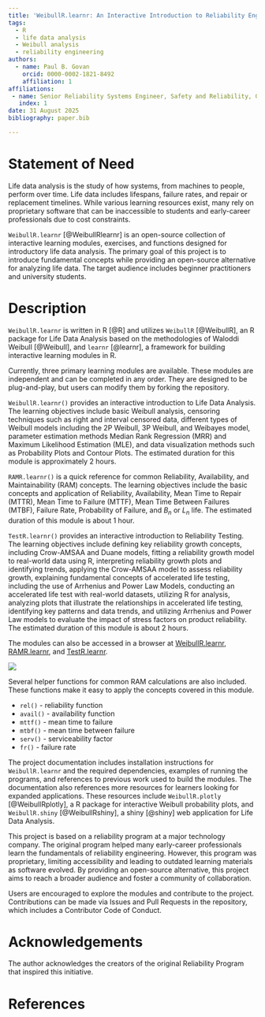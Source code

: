 ```yaml
---
title: 'WeibullR.learnr: An Interactive Introduction to Reliability Engineering'
tags:
  - R
  - life data analysis
  - Weibull analysis
  - reliability engineering
authors:
  - name: Paul B. Govan
    orcid: 0000-0002-1821-8492
    affiliation: 1
affiliations:
 - name: Senior Reliability Systems Engineer, Safety and Reliability, GE Aerospace
   index: 1
date: 31 August 2025
bibliography: paper.bib

---
```


# Statement of Need

Life data analysis is the study of how systems, from machines to people, perform 
over time. Life data includes lifespans, failure rates, and repair or replacement
timelines. While various learning resources exist, many rely on proprietary software
that can be inaccessible to students and early-career professionals due to cost constraints.

`WeibullR.learnr` [@WeibullRlearnr] is an open-source collection of interactive 
learning modules, exercises, and functions designed for introductory life data analysis. 
The primary goal of this project is to introduce fundamental concepts while providing 
an open-source alternative for analyzing life data. The target audience includes 
beginner practitioners and university students.

# Description

`WeibullR.learnr` is written in R [@R] and utilizes `WeibullR` [@WeibullR], an R 
package for Life Data Analysis based on the methodologies of Waloddi Weibull [@Weibull],
and `learnr` [@learnr], a framework for building interactive learning modules in R.

Currently, three primary learning modules are available. These modules are independent
and can be completed in any order. They are designed to be plug-and-play, but users 
can modify them by forking the repository.

`WeibullR.learnr()` provides an interactive introduction to Life Data Analysis. 
The learning objectives include basic Weibull analysis, censoring techniques such 
as right and interval censored data, different types of Weibull models including 
the 2P Weibull, 3P Weibull, and Weibayes model, parameter estimation methods Median
Rank Regression (MRR) and Maximum Likelihood Estimation (MLE), and data visualization
methods such as Probability Plots and Contour Plots. The estimated duration for 
this module is approximately 2 hours. 

`RAMR.learnr()` is a quick reference for common Reliability, Availability, and Maintainability
(RAM) concepts. The learning objectives include the basic concepts and application 
of Reliability, Availability, Mean Time to Repair (MTTR), Mean Time to Failure (MTTF), 
Mean Time Between Failures (MTBF), Failure Rate, Probability of Failure, and $B_n$ 
or $L_n$ life. The estimated duration of this module is about 1 hour.

`TestR.learnr()` provides an interactive introduction to Reliability Testing. The 
learning objectives include defining key reliability growth concepts, including 
Crow-AMSAA and Duane models, fitting a reliability growth model to real-world data
using R, interpreting reliability growth plots and identifying trends, applying 
the Crow-AMSAA model to assess reliability growth, explaining fundamental concepts
of accelerated life testing, including the use of Arrhenius and Power Law Models, 
conducting an accelerated life test with real-world datasets, utilizing R for analysis,
analyzing plots that illustrate the relationships in accelerated life testing, identifying
key patterns and data trends, and utilizing Arrhenius and Power Law models to evaluate 
the impact of stress factors on product reliability. The estimated duration of this 
module is about 2 hours.

The modules can also be accessed in a browser at [WeibullR.learnr](https://paulgovan.shinyapps.io/weibullrlearnr/),
[RAMR.learnr](https://paulgovan.shinyapps.io/ramrlearnr/), and [TestR.learnr](https://govan.shinyapps.io/TestRlearnr/).

![](https://github.com/paulgovan/WeibullR.learnr/blob/master/inst/paper/WeibullRlearnr.png?raw=true)<!-- -->

Several helper functions for common RAM calculations are also included. These functions
make it easy to apply the concepts covered in this module.

* `rel()` - reliability function
* `avail()` - availability function
* `mttf()` - mean time to failure
* `mtbf()` - mean time between failure
* `serv()` - serviceability factor
* `fr()` - failure rate

The project documentation includes installation instructions for `WeibullR.learnr`
and the required dependencies, examples of running the programs, and references 
to previous work used to build the modules. The documentation also references more
resources for learners looking for expanded applications. These resources include 
`WeibullR.plotly` [@WeibullRplotly], a R package for interactive Weibull probability
plots, and `WeibullR.shiny` [@WeibullRshiny], a shiny [@shiny] web application for 
Life Data Analysis.

This project is based on a reliability program at a major technology company. The 
original program helped many early-career professionals learn the fundamentals
of reliability engineering. However, this program was proprietary, limiting accessibility 
and leading to outdated learning materials as software evolved. By providing an open-source 
alternative, this project aims to reach a broader audience and foster a community 
of collaboration. 

Users are encouraged to explore the modules and contribute to the project. Contributions
can be made via Issues and Pull Requests in the repository, which includes a Contributor
Code of Conduct.

# Acknowledgements

The author acknowledges the creators of the original Reliability Program that inspired
this initiative.

# References
